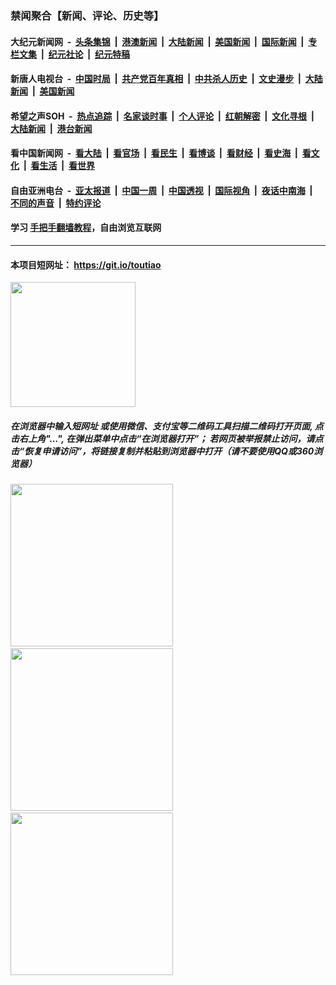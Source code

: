 ### 禁闻聚合【新闻、评论、历史等】

#### 大纪元新闻网 &nbsp;-&nbsp; [头条集锦](indexes/E头条集锦.md?t=03121031) &nbsp;|&nbsp; [港澳新闻](indexes/E港澳新闻.md?t=03121031)  &nbsp;|&nbsp; [大陆新闻](indexes/E大陆新闻.md?t=03121031) &nbsp;|&nbsp; [美国新闻](indexes/E美国新闻.md?t=03121031) &nbsp;|&nbsp; [国际新闻](indexes/E国际新闻.md?t=03121031) &nbsp;|&nbsp; [专栏文集](indexes/E专栏文集.md?t=03121031) &nbsp;|&nbsp; [纪元社论](indexes/E纪元社论.md?t=03121031) &nbsp;|&nbsp; [纪元特稿](indexes/E纪元特稿.md?t=03121031) 

#### 新唐人电视台 &nbsp;-&nbsp; [中国时局](indexes/N中国时局.md?t=03121031) &nbsp;|&nbsp; [共产党百年真相](indexes/N共产党百年真相.md?t=03121031) &nbsp;|&nbsp; [中共杀人历史](indexes/N中共杀人历史.md?t=03121031) &nbsp;|&nbsp; [文史漫步](indexes/N文史漫步.md?t=03121031) &nbsp;|&nbsp; [大陆新闻](indexes/N大陆新闻.md?t=03121031) &nbsp;|&nbsp; [美国新闻](indexes/N美国新闻.md?t=03121031)

#### 希望之声SOH &nbsp;-&nbsp; [热点追踪](indexes/H热点追踪.md?t=03121031) &nbsp;|&nbsp; [名家谈时事](indexes/H名家谈时事.md?t=03121031) &nbsp;|&nbsp; [个人评论](indexes/H个人评论.md?t=03121031)  &nbsp;|&nbsp; [红朝解密](indexes/H红朝解密.md?t=03121031) &nbsp;|&nbsp; [文化寻根](indexes/H文化寻根.md?t=03121031) &nbsp;|&nbsp; [大陆新闻](indexes/H大陆新闻.md?t=03121031) &nbsp;|&nbsp; [港台新闻](indexes/H港台新闻.md?t=03121031)

#### 看中国新闻网 &nbsp;-&nbsp; [看大陆](indexes/S看大陆.md?t=03121031) &nbsp;|&nbsp; [看官场](indexes/S看官场.md?t=03121031) &nbsp;|&nbsp; [看民生](indexes/S看民生.md?t=03121031)  &nbsp;|&nbsp; [看博谈](indexes/S看博谈.md?t=03121031) &nbsp;|&nbsp; [看财经](indexes/S看财经.md?t=03121031) &nbsp;|&nbsp; [看史海](indexes/S看史海.md?t=03121031) &nbsp;|&nbsp; [看文化](indexes/S看文化.md?t=03121031) &nbsp;|&nbsp; [看生活](indexes/S看生活.md?t=03121031) &nbsp;|&nbsp; [看世界](indexes/S看世界.md?t=03121031)

#### 自由亚洲电台 &nbsp;-&nbsp; [亚太报道](indexes/R亚太报道.md?t=03121031) &nbsp;|&nbsp; [中国一周](indexes/R中国一周.md?t=03121031) &nbsp;|&nbsp; [中国透视](indexes/R中国透视.md?t=03121031)  &nbsp;|&nbsp; [国际视角](indexes/R国际视角.md?t=03121031) &nbsp;|&nbsp; [夜话中南海](indexes/R夜话中南海.md?t=03121031) &nbsp;|&nbsp; [不同的声音](indexes/R不同的声音.md?t=03121031) &nbsp;|&nbsp; [特约评论](indexes/R特约评论.md?t=03121031)

#### 学习 [手把手翻墙教程](https://github.com/gfw-breaker/guides/wiki)，自由浏览互联网

----

#### 本项目短网址： https://git.io/toutiao
<img src="https://raw.githubusercontent.com/gfw-breaker/banned-news/master/scripts/img/qr.png" width="200px"/>  

##### 在浏览器中输入短网址 或使用微信、支付宝等二维码工具扫描二维码打开页面, 点击右上角"...", 在弹出菜单中点击“在浏览器打开”； 若网页被举报禁止访问，请点击“恢复申请访问”，将链接复制并粘贴到浏览器中打开（请不要使用QQ或360浏览器）

<img src="https://raw.githubusercontent.com/gfw-breaker/banned-news/master/scripts/img/1.png" width="260px"/> &nbsp; <img src="https://raw.githubusercontent.com/gfw-breaker/banned-news/master/scripts/img/2.png" width="260px"/> &nbsp; <img src="https://raw.githubusercontent.com/gfw-breaker/banned-news/master/scripts/img/3.png" width="260px"/>
